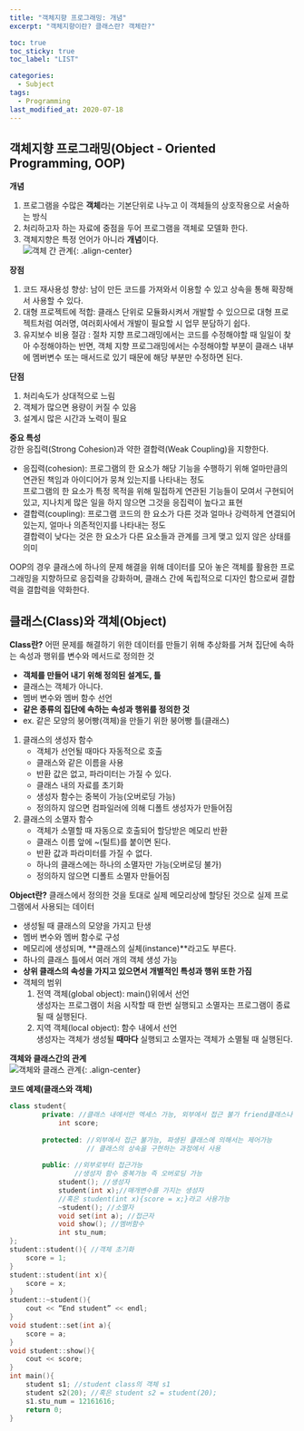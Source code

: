 ```yaml
---
title: "객체지향 프로그래밍: 개념"
excerpt: "객체지향이란? 클래스란? 객체란?"

toc: true
toc_sticky: true
toc_label: "LIST"

categories:
  - Subject
tags:
  - Programming
last_modified_at: 2020-07-18
---
```

## 객체지향 프로그래밍(Object - Oriented Programming, OOP)  
**개념**  
1. 프로그램을 수많은 **객체**라는 기본단위로 나누고 이 객체들의 상호작용으로 서술하는 방식  
2. 처리하고자 하는 자료에 중점을 두어 프로그램을 객체로 모델화 한다.  
3. 객체지향은 특정 언어가 아니라 **개념**이다.  
![객체 간 관계](https://yuksangeun.github.io/assets/images/subject/oop1.PNG){: .align-center}  


**장점**  
1. 코드 재사용성 향상: 남이 만든 코드를 가져와서 이용할 수 있고 상속을 통해 확장해서 사용할 수 있다.  
2. 대형 프로젝트에 적합: 클래스 단위로 모듈화시켜서 개발할 수 있으므로 대형 프로젝트처럼 여러명, 여러회사에서 개발이 필요할 시 업무 분담하기 쉽다.  
3. 유지보수 비용 절감 : 절차 지향 프로그래밍에서는 코드를 수정해야할 때 일일이 찾아 수정해야하는 반면, 객체 지향 프로그래밍에서는 수정해야할 부분이 클래스 내부에 멤버변수 또는 매서드로 있기 때문에 해당 부분만 수정하면 된다.  


**단점**  
1. 처리속도가 상대적으로 느림  
2. 객체가 많으면 용량이 커질 수 있음  
3. 설계시 많은 시간과 노력이 필요  


**중요 특성**    
강한 응집력(Strong Cohesion)과 약한 결합력(Weak Coupling)을 지향한다.  
* 응집력(cohesion): 프로그램의 한 요소가 해당 기능을 수행하기 위해 얼마만큼의 연관된 책임과 아이디어가 뭉쳐 있는지를 나타내는 정도  
	프로그램의 한 요소가 특정 목적을 위해 밀접하게 연관된 기능들이 모여서 구현되어 있고, 지나치게 많은 일을 하지 않으면 그것을 응집력이 높다고 표현  
* 결합력(coupling): 프로그램 코드의 한 요소가 다른 것과 얼마나 강력하게 연결되어 있는지, 얼마나 의존적인지를 나타내는 정도  
	결합력이 낮다는 것은 한 요소가 다른 요소들과 관계를 크게 맺고 있지 않은 상태를 의미  


OOP의 경우 클래스에 하나의 문제 해결을 위해 데이터를 모아 놓은 객체를 활용한 프로그래밍을 지향하므로 응집력을 강화하며, 클래스 간에 독립적으로 디자인 함으로써 결합력을 결합력을 약화한다.  


## 클래스(Class)와 객체(Object)  
**Class란?** 어떤 문제를 해결하기 위한 데이터를 만들기 위해 추상화를 거쳐 집단에 속하는 속성과 행위를 변수와 메서드로 정의한 것   
* **객체를 만들어 내기 위해 정의된 설계도, 틀**  
* 클래스는 객체가 아니다.  
* 멤버 변수와 멤버 함수 선언
* **같은 종류의 집단에 속하는 속성과 행위를 정의한 것**  
* ex. 같은 모양의 붕어빵(객체)을 만들기 위한 붕어빵 틀(클래스)  


1. 클래스의 생성자 함수  
	* 객체가 선언될 때마다 자동적으로 호출  
	* 클래스와 같은 이름을 사용  
	* 반환 값은 없고, 파라미터는 가질 수 있다.  
	* 클래스 내의 자료를 초기화  
	* 생성자 함수는 중복이 가능(오버로딩 가능)  
	* 정의하지 않으면 컴파일러에 의해 디폴트 생성자가 만들어짐  
2. 클래스의 소멸자 함수  
	* 객체가 소멸할 때 자동으로 호출되어 할당받은 메모리 반환  
	* 클래스 이름 앞에 ~(틸트)를 붙이면 된다.  
	* 반환 값과 파라미터를 가질 수 없다.  
	* 하나의 클래스에는 하나의 소멸자만 가능(오버로딩 불가)  
	* 정의하지 않으면 디폴트 소멸자 만들어짐  


**Object란?** 클래스에서 정의한 것을 토대로 실제 메모리상에 할당된 것으로 실제 프로그램에서 사용되는 데이터  
* 생성될 때 클래스의 모양을 가지고 탄생  
* 멤버 변수와 멤버 함수로 구성  
* 메모리에 생성되며, **클래스의 실체(instance)**라고도 부른다.  
* 하나의 클래스 틀에서 여러 개의 객체 생성 가능  
* **상위 클래스의 속성을 가지고 있으면서 개별적인 특성과 행위 또한 가짐**  
* 객체의 범위  
	1. 전역 객체(global object): main()위에서 선언  
		생성자는 프로그램이 처음 시작할 때 한번 실행되고 소멸자는 프로그램이 종료될 때 실행된다.    
	2. 지역 객체(local object): 함수 내에서 선언  
		생성자는 객체가 생성될 **때마다** 실행되고 소멸자는 객체가 소멸될 때 실행된다.  


**객체와 클래스간의 관계**  
![객체와 클래스 관계](https://yuksangeun.github.io/assets/images/subject/oop2.PNG){: .align-center}  



**코드 예제(클래스와 객체)**  
``` c++  
class student{
        private: //클래스 내에서만 엑세스 가능, 외부에서 접근 불가 friend클래스나 friend 함수에 의해서만 제어가능
            int score;
 
        protected: //외부에서 접근 불가능, 파생된 클래스에 의해서는 제어가능
                   // 클래스의 상속을 구현하는 과정에서 사용
 
        public: //외부로부터 접근가능
                //생성자 함수 중복가능 즉 오버로딩 가능
            student(); //생성자
            student(int x);//매개변수를 가지는 생성자
            //혹은 student(int x){score = x;}라고 사용가능
            ~student(); //소멸자
            void set(int a); //접근자
            void show(); //멤버함수
            int stu_num;
};
student::student(){ //객체 초기화
    score = 1;
}
student::student(int x){
    score = x;
}
student::~student(){
    cout << “End student” << endl;
}
void student::set(int a){
    score = a;
}
void student::show(){
    cout << score;
}
int main(){
    student s1; //student class의 객체 s1
    student s2(20); //혹은 student s2 = student(20);
    s1.stu_num = 12161616;
    return 0;
}
```  

